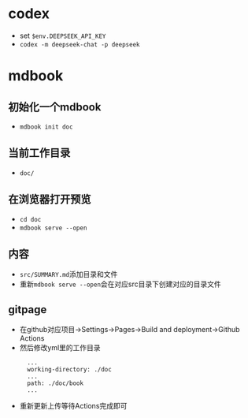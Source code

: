 # codex
*  set `$env.DEEPSEEK_API_KEY`
*  `codex -m deepseek-chat -p deepseek`

# mdbook
## 初始化一个mdbook
* `mdbook init doc`
## 当前工作目录
* `doc/`
## 在浏览器打开预览
* `cd doc`
* `mdbook serve --open`
## 内容
* `src/SUMMARY.md`添加目录和文件
* 重新`mdbook serve --open`会在对应src目录下创建对应的目录文件
## gitpage
* 在github对应项目->Settings->Pages->Build and deployment->Github Actions
* 然后修改yml里的工作目录
  ``` 
    ...
    working-directory: ./doc
    ...
    path: ./doc/book
    ...
  ```
* 重新更新上传等待Actions完成即可
